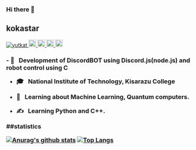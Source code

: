 ### Hi there 👋

## kokastar 

<p align="left">
  <a href="https://github.com/starkoka/starkoka/">
    <img src="https://komarev.com/ghpvc/?username=starkoka" alt="yutkat" />
  </a>
  <a href="https://github.com/starkoka">
    <img height="20" src="https://img.shields.io/github/followers/starkoka?label=follow&logo=github&style=flat" />
  </a>
    <a href="http://twitter.com/kokastar_studio">
    <img height="20" src="https://img.shields.io/twitter/follow/kokastar_studio?label=Twitter&logo=twitter&style=flat" />
  </a>
  <a href="http://qiita.com/kokastar">
    <img height="20" src="https://qiita-badge.apiapi.app/s/kokastar/posts.svg" />
  </a>
  <//qiita.com/kokastar">
    <img height="20" src="https://qiita-badge.apiapi.app/s/kokastar/contributions.svg" />
  </a>
</p>

 
  <h3> 
- 🤔 &nbsp; Development of DiscordBOT using Discord.js(node.js) and robot control using C

- 🎓 &nbsp; National Institute of Technology, Kisarazu College

- 🌱 &nbsp; Learning about Machine Learning, Quantum computers.

- ✍️ &nbsp; Learning Python and C++.
  
  
 ##statistics
   
[![Anurag's github stats](https://github-readme-stats.vercel.app/api?username=starkoka&theme=vue-dark)](https://github.com/anuraghazra/github-readme-stats)
[![Top Langs](https://github-readme-stats.vercel.app/api/top-langs/?username=starkoka&hide=jupyter%20notebook&theme=vue-dark)](https://github.com/anuraghazra/github-readme-stats)

  


